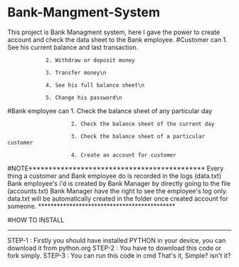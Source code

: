 # Bank-Mangment-System
This project is Bank Managment system, here I gave the power to create account and check the data sheet to the Bank employee.
#Customer can    1. See his current balance and last transaction.

                2. Withdraw or deposit money

                3. Transfer money\n
                
                4. See his full balance sheet\n
                
                5. Change his password\n
                
                
#Bank employee can       1. Check the balance sheet of any particular day
                        
                        2. Check the balance sheet of the current day
                        
                        3. Check the balance sheet of a particular customer
                        
                        4. Create an account for customer

#NOTE********************************************
        Every thing a customer and Bank employee do is recorded in the logs (data.txt)
        Bank employee's i'd is created by Bank Manager by directly going to the file (accounts.txt)
        Bank Manager have the right to see the employee's log only.
        data.txt will be automatically created in the folder once created account for someone. 
    ********************************************
    



#HOW TO INSTALL
******************************************************************************************
STEP-1 : Firstly you should have installed PYTHON in your device, you can download it from python.org
STEP-2 : You have to download this code or fork simply.
STEP-3 : You can run this code in cmd
        That's it, Simple? isn't it?
       

